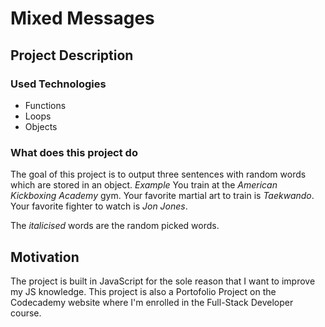 # Mixed Messages
## Project Description
### Used Technologies
- Functions
- Loops
- Objects

### What does this project do
The goal of this project is to output three sentences with random words which are stored in an object.
*Example*
You train at the *American Kickboxing Academy* gym.
Your favorite martial art to train is *Taekwando*.
Your favorite fighter to watch is *Jon Jones*.

The *italicised* words are the random picked words.

## Motivation
The project is built in JavaScript for the sole reason that I want to improve my JS knowledge.
This project is also a Portofolio Project on the Codecademy website where I'm enrolled in the 
Full-Stack Developer course.
